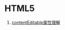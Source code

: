 # HTML5

1. [contentEditable属性理解](https://github.com/KamyoChae/Notes/blob/master/h5/html5%20contentEditable%E5%B1%9E%E6%80%A7%E7%90%86%E8%A7%A3) 
